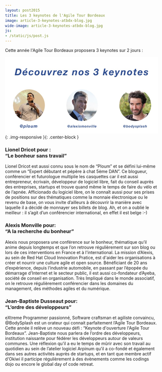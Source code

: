 ```yaml
---
layout: post2015
title: Les 3 keynotes de l'Agile Tour Bordeaux
image: article-3-keynotes-atbdx-blog.jpg
wide-image: article-3-keynotes-atbdx-blog.jpg
js:
- /static/js/post.js
---
```


Cette année l'Agile Tour Bordeaux proposera 3 keynotes sur 2 jours :

![Alt text](/static/img/blog/article-3-keynotes-atbdx-blog.jpg){: .img-responsive }{: .center-block }

<div class="row">
<div class="col-lg-4">


<h3>Lionel Dricot pour :<br>“Le bonheur sans travail”</h3>
<p>
Lionel Dricot est aussi connu sous le nom de “Ploum” et se défini lui-même comme un “Expert débutant et pépère à chat 5ème DAN”. Ce blogueur, conférencier et futurologue multiplie les casquettes car il est aussi entrepreneur, écrivain, développeur de logiciel libre, fait du conseil auprès des entreprises, startups et trouve quand même le temps de faire du vélo et de l’apnée. Afficionado du logiciel libre, on le connaît aussi pour ses prises de positions sur des thématiques comme la monnaie électronique ou le revenu de base, on vous invite d’ailleurs à découvrir la manière avec laquelle il a décidé de monnayer ses billets de blog. Ah, et on a oublié le meilleur : il s’agit d’un conférencier international, en effet il est belge :-)
</p>


</div>
<div class="col-lg-4">

<h3>Alexis Monville pour: <br>“A la recherche du bonheur”</h3>
<p>
Alexis nous proposera une conférence sur le bonheur, thématique qu’il anime depuis longtemps et que l’on retrouve régulièrement sur son blog ou lors de ces interventions en France et à l'international. La mission d’Alexis, au sein de Red Hat Cloud Innovation Pratice, est d'aider les organisations à créer et nourrir une culture agile et open source. Bénéficiant de 20 ans d’expérience, depuis l’industrie automobile, en passant par l’épopée du démarrage d’Internet et le secteur public, il est aussi co-fondateur d’Ayeba, société de conseil en organisation. Très Impliqué dans le monde associatif, on le retrouve régulièrement conférencier dans les domaines du management, des méthodes agiles et du numérique.
</p>
</div>
<div class="col-lg-4">


<h3>Jean-Baptiste Dusseaut pour: <br> “L’ordre des développeurs”</h3>
<p>
eXtreme Programmer passionné, Software craftsman et agiliste convaincu, @BodySplash est un orateur qui connait parfaitement l’Agile Tour Bordeaux. Cette année il relève un nouveau défi : “Keynote d'ouverture l'Agile Tour Bordeaux”. Jean-Baptiste nous parlera de l’ordre des développeurs, institution naissante pour fédérer les développeurs autour de valeurs communes. Une réflexion qu’il a eu le temps de mûrir avec son travail au quotidien au sein de l’atelier logiciel Arpinum qu’il a co-fondé et également dans ses autres activités auprès de startups, et en tant que membre actif d'Okiwi il participe régulièrement à des évènements comme les codings dojo ou encore le global day of code retreat.
</p>
</div>
</div>